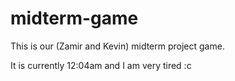 # midterm-game
This is our (Zamir and Kevin) midterm project game.

It is currently 12:04am and I am very tired :c
